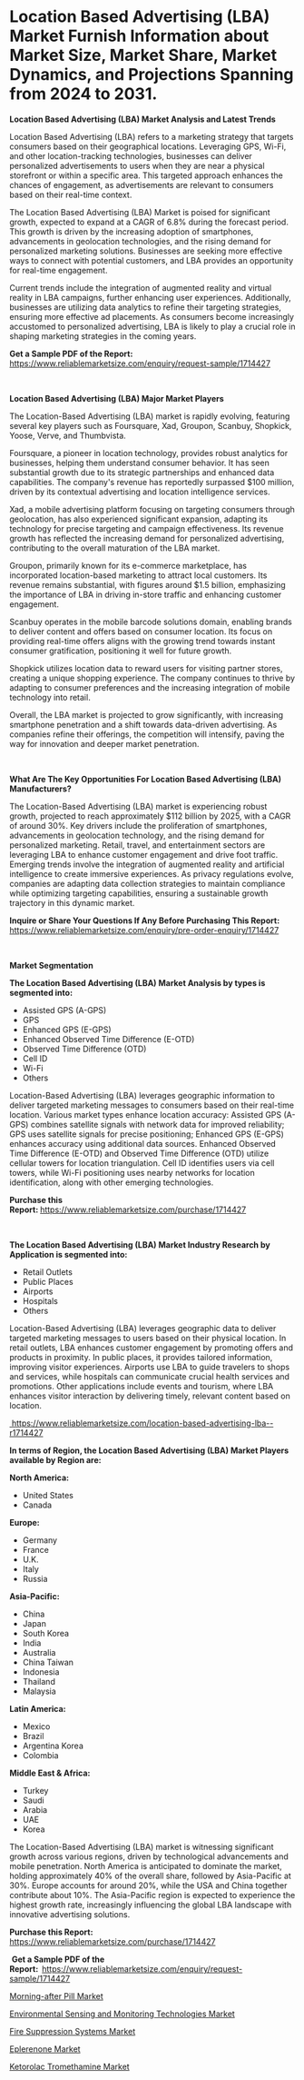 <p><h1>Location Based Advertising (LBA) Market Furnish Information about Market Size, Market Share, Market Dynamics, and Projections Spanning from 2024 to 2031.</h1></p><p><strong>Location Based Advertising (LBA) Market Analysis and Latest Trends</strong></p>
<p><p>Location Based Advertising (LBA) refers to a marketing strategy that targets consumers based on their geographical locations. Leveraging GPS, Wi-Fi, and other location-tracking technologies, businesses can deliver personalized advertisements to users when they are near a physical storefront or within a specific area. This targeted approach enhances the chances of engagement, as advertisements are relevant to consumers based on their real-time context.</p><p>The Location Based Advertising (LBA) Market is poised for significant growth, expected to expand at a CAGR of 6.8% during the forecast period. This growth is driven by the increasing adoption of smartphones, advancements in geolocation technologies, and the rising demand for personalized marketing solutions. Businesses are seeking more effective ways to connect with potential customers, and LBA provides an opportunity for real-time engagement.</p><p>Current trends include the integration of augmented reality and virtual reality in LBA campaigns, further enhancing user experiences. Additionally, businesses are utilizing data analytics to refine their targeting strategies, ensuring more effective ad placements. As consumers become increasingly accustomed to personalized advertising, LBA is likely to play a crucial role in shaping marketing strategies in the coming years.</p></p>
<p><strong>Get a Sample PDF of the Report:&nbsp;</strong> <a href="https://www.reliablemarketsize.com/enquiry/request-sample/1714427?utm_campaign=1261&utm_medium=2&utm_source=Github&utm_content=ia&utm_term=22102024&utm_id=location-based-advertising-lba">https://www.reliablemarketsize.com/enquiry/request-sample/1714427</a></p>
<p>&nbsp;</p>
<p><strong>Location Based Advertising (LBA) Major Market Players</strong></p>
<p><p>The Location-Based Advertising (LBA) market is rapidly evolving, featuring several key players such as Foursquare, Xad, Groupon, Scanbuy, Shopkick, Yoose, Verve, and Thumbvista. </p><p>Foursquare, a pioneer in location technology, provides robust analytics for businesses, helping them understand consumer behavior. It has seen substantial growth due to its strategic partnerships and enhanced data capabilities. The company's revenue has reportedly surpassed $100 million, driven by its contextual advertising and location intelligence services.</p><p>Xad, a mobile advertising platform focusing on targeting consumers through geolocation, has also experienced significant expansion, adapting its technology for precise targeting and campaign effectiveness. Its revenue growth has reflected the increasing demand for personalized advertising, contributing to the overall maturation of the LBA market.</p><p>Groupon, primarily known for its e-commerce marketplace, has incorporated location-based marketing to attract local customers. Its revenue remains substantial, with figures around $1.5 billion, emphasizing the importance of LBA in driving in-store traffic and enhancing customer engagement.</p><p>Scanbuy operates in the mobile barcode solutions domain, enabling brands to deliver content and offers based on consumer location. Its focus on providing real-time offers aligns with the growing trend towards instant consumer gratification, positioning it well for future growth.</p><p>Shopkick utilizes location data to reward users for visiting partner stores, creating a unique shopping experience. The company continues to thrive by adapting to consumer preferences and the increasing integration of mobile technology into retail.</p><p>Overall, the LBA market is projected to grow significantly, with increasing smartphone penetration and a shift towards data-driven advertising. As companies refine their offerings, the competition will intensify, paving the way for innovation and deeper market penetration.</p></p>
<p>&nbsp;</p>
<p><strong>What Are The Key Opportunities For Location Based Advertising (LBA) Manufacturers?</strong></p>
<p><p>The Location-Based Advertising (LBA) market is experiencing robust growth, projected to reach approximately $112 billion by 2025, with a CAGR of around 30%. Key drivers include the proliferation of smartphones, advancements in geolocation technology, and the rising demand for personalized marketing. Retail, travel, and entertainment sectors are leveraging LBA to enhance customer engagement and drive foot traffic. Emerging trends involve the integration of augmented reality and artificial intelligence to create immersive experiences. As privacy regulations evolve, companies are adapting data collection strategies to maintain compliance while optimizing targeting capabilities, ensuring a sustainable growth trajectory in this dynamic market.</p></p>
<p><strong>Inquire or Share Your Questions If Any Before Purchasing This Report:</strong> <a href="https://www.reliablemarketsize.com/enquiry/pre-order-enquiry/1714427?utm_campaign=1261&utm_medium=2&utm_source=Github&utm_content=ia&utm_term=22102024&utm_id=location-based-advertising-lba">https://www.reliablemarketsize.com/enquiry/pre-order-enquiry/1714427</a></p>
<p>&nbsp;</p>
<p><strong>Market Segmentation</strong></p>
<p><strong>The Location Based Advertising (LBA) Market Analysis by types is segmented into:</strong></p>
<p><ul><li>Assisted GPS (A-GPS)</li><li>GPS</li><li>Enhanced GPS (E-GPS)</li><li>Enhanced Observed Time Difference (E-OTD)</li><li>Observed Time Difference (OTD)</li><li>Cell ID</li><li>Wi-Fi</li><li>Others</li></ul></p>
<p><p>Location-Based Advertising (LBA) leverages geographic information to deliver targeted marketing messages to consumers based on their real-time location. Various market types enhance location accuracy: Assisted GPS (A-GPS) combines satellite signals with network data for improved reliability; GPS uses satellite signals for precise positioning; Enhanced GPS (E-GPS) enhances accuracy using additional data sources. Enhanced Observed Time Difference (E-OTD) and Observed Time Difference (OTD) utilize cellular towers for location triangulation. Cell ID identifies users via cell towers, while Wi-Fi positioning uses nearby networks for location identification, along with other emerging technologies.</p></p>
<p><strong>Purchase this Report:&nbsp;</strong><a href="https://www.reliablemarketsize.com/purchase/1714427?utm_campaign=1261&utm_medium=2&utm_source=Github&utm_content=ia&utm_term=22102024&utm_id=location-based-advertising-lba">https://www.reliablemarketsize.com/purchase/1714427</a></p>
<p>&nbsp;</p>
<p><strong>The Location Based Advertising (LBA) Market Industry Research by Application is segmented into:</strong></p>
<p><ul><li>Retail Outlets</li><li>Public Places</li><li>Airports</li><li>Hospitals</li><li>Others</li></ul></p>
<p><p>Location-Based Advertising (LBA) leverages geographic data to deliver targeted marketing messages to users based on their physical location. In retail outlets, LBA enhances customer engagement by promoting offers and products in proximity. In public places, it provides tailored information, improving visitor experiences. Airports use LBA to guide travelers to shops and services, while hospitals can communicate crucial health services and promotions. Other applications include events and tourism, where LBA enhances visitor interaction by delivering timely, relevant content based on location.</p></p>
<p><a href="https://www.reliablemarketsize.com/location-based-advertising-lba--r1714427?utm_campaign=1261&utm_medium=2&utm_source=Github&utm_content=ia&utm_term=22102024&utm_id=location-based-advertising-lba">&nbsp;https://www.reliablemarketsize.com/location-based-advertising-lba--r1714427</a></p>
<p><strong>In terms of Region, the Location Based Advertising (LBA) Market Players available by Region are:</strong></p>
<p>
    <p> <strong> North America: </strong>
        <ul>
            <li>United States</li>
            <li>Canada</li>
        </ul>
        </p> 
    <p> <strong> Europe: </strong>
        <ul>
            <li>Germany</li>
            <li>France</li>
            <li>U.K.</li>
            <li>Italy</li>
            <li>Russia</li>
        </ul>
        </p> 
    <p> <strong> Asia-Pacific: </strong>
        <ul>
            <li>China</li>
            <li>Japan</li>
            <li>South Korea</li>
            <li>India</li>
            <li>Australia</li>
            <li>China Taiwan</li>
            <li>Indonesia</li>
            <li>Thailand</li>
            <li>Malaysia</li>
        </ul>
        </p> 
    <p> <strong> Latin America: </strong>
        <ul>
            <li>Mexico</li>
            <li>Brazil</li>
            <li>Argentina Korea</li>
            <li>Colombia</li>
        </ul>
        </p> 
    <p> <strong> Middle East & Africa: </strong>
        <ul>
            <li>Turkey</li>
            <li>Saudi</li>
            <li>Arabia</li>
            <li>UAE</li>
            <li>Korea</li>
        </ul>
    </p>
    </p>
<p><p>The Location-Based Advertising (LBA) market is witnessing significant growth across various regions, driven by technological advancements and mobile penetration. North America is anticipated to dominate the market, holding approximately 40% of the overall share, followed by Asia-Pacific at 30%. Europe accounts for around 20%, while the USA and China together contribute about 10%. The Asia-Pacific region is expected to experience the highest growth rate, increasingly influencing the global LBA landscape with innovative advertising solutions.</p></p>
<p><strong>Purchase this Report: </strong><a href="https://www.reliablemarketsize.com/purchase/1714427?utm_campaign=1261&utm_medium=2&utm_source=Github&utm_content=ia&utm_term=22102024&utm_id=location-based-advertising-lba">https://www.reliablemarketsize.com/purchase/1714427</a></p>
<p>&nbsp;<strong>Get a Sample PDF of the Report:&nbsp;&nbsp;</strong><a href="https://www.reliablemarketsize.com/enquiry/request-sample/1714427?utm_campaign=1261&utm_medium=2&utm_source=Github&utm_content=ia&utm_term=22102024&utm_id=location-based-advertising-lba">https://www.reliablemarketsize.com/enquiry/request-sample/1714427</a></p>
<p><strong></strong></p>
<p><p><a href="https://github.com/nenitafam9o0/Market-Research-Report-List-1/blob/main/morning-after-pill-market.md?utm_campaign=1261&utm_medium=2&utm_source=Github&utm_content=ia&utm_term=22102024&utm_id=location-based-advertising-lba">Morning-after Pill Market</a></p><p><a href="https://issuu.com/reportprime-2/docs/environmental-sensing-and-monitorin_bea5b0e7c19ea9?utm_campaign=1261&utm_medium=2&utm_source=Github&utm_content=ia&utm_term=22102024&utm_id=location-based-advertising-lba">Environmental Sensing and Monitoring Technologies Market</a></p><p><a href="https://issuu.com/reportprime-2/docs/fire-suppression-systems-market-siz_1af00b7ef418e9?utm_campaign=1261&utm_medium=2&utm_source=Github&utm_content=ia&utm_term=22102024&utm_id=location-based-advertising-lba">Fire Suppression Systems Market</a></p><p><a href="https://www.linkedin.com/pulse/deep-dive-eplerenone-market-itstrends-segmentation-competitive-sjwic?utm_campaign=1261&utm_medium=2&utm_source=Github&utm_content=ia&utm_term=22102024&utm_id=location-based-advertising-lba">Eplerenone Market</a></p><p><a href="https://www.linkedin.com/pulse/global-ketorolac-tromethamine-market-analysis-key-trends-future-djk5c?utm_campaign=1261&utm_medium=2&utm_source=Github&utm_content=ia&utm_term=22102024&utm_id=location-based-advertising-lba">Ketorolac Tromethamine Market</a></p></p>